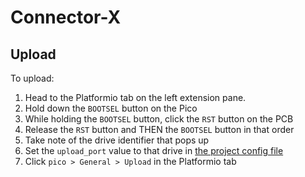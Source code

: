 # Connector-X

## Upload

To upload:

1. Head to the Platformio tab on the left extension pane.
2. Hold down the `BOOTSEL` button on the Pico
3. While holding the `BOOTSEL` button, click the `RST` button on the PCB
4. Release the `RST` button and THEN the `BOOTSEL` button in that order
5. Take note of the drive identifier that pops up
6. Set the `upload_port` value to that drive in [the project config file](platformio.ini)
7. Click `pico > General > Upload` in the Platformio tab
